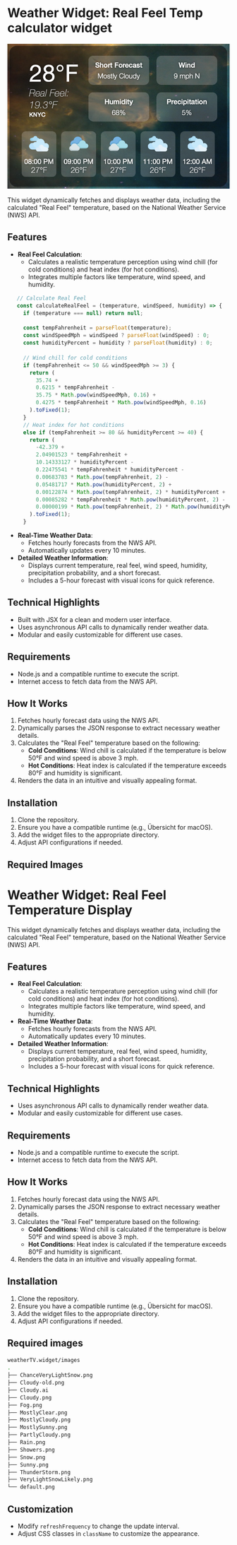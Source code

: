 # Weather Widget: Real Feel Temp calculator widget

<img src="screen.png" width=600px>

This widget dynamically fetches and displays weather data, including the calculated "Real Feel" temperature, based on the National Weather Service (NWS) API.

## Features
- **Real Feel Calculation**:
  - Calculates a realistic temperature perception using wind chill (for cold conditions) and heat index (for hot conditions).
  - Integrates multiple factors like temperature, wind speed, and humidity.
 ``` javascript
    // Calculate Real Feel
    const calculateRealFeel = (temperature, windSpeed, humidity) => {
      if (temperature === null) return null;

      const tempFahrenheit = parseFloat(temperature);
      const windSpeedMph = windSpeed ? parseFloat(windSpeed) : 0;
      const humidityPercent = humidity ? parseFloat(humidity) : 0;

      // Wind chill for cold conditions
      if (tempFahrenheit <= 50 && windSpeedMph >= 3) {
        return (
          35.74 +
          0.6215 * tempFahrenheit -
          35.75 * Math.pow(windSpeedMph, 0.16) +
          0.4275 * tempFahrenheit * Math.pow(windSpeedMph, 0.16)
        ).toFixed(1);
      }
      // Heat index for hot conditions
      else if (tempFahrenheit >= 80 && humidityPercent >= 40) {
        return (
          -42.379 +
          2.04901523 * tempFahrenheit +
          10.14333127 * humidityPercent -
          0.22475541 * tempFahrenheit * humidityPercent -
          0.00683783 * Math.pow(tempFahrenheit, 2) -
          0.05481717 * Math.pow(humidityPercent, 2) +
          0.00122874 * Math.pow(tempFahrenheit, 2) * humidityPercent +
          0.00085282 * tempFahrenheit * Math.pow(humidityPercent, 2) -
          0.00000199 * Math.pow(tempFahrenheit, 2) * Math.pow(humidityPercent, 2)
        ).toFixed(1);
      }
```
- **Real-Time Weather Data**:
  - Fetches hourly forecasts from the NWS API.
  - Automatically updates every 10 minutes.
- **Detailed Weather Information**:
  - Displays current temperature, real feel, wind speed, humidity, precipitation probability, and a short forecast.
  - Includes a 5-hour forecast with visual icons for quick reference.

## Technical Highlights
- Built with JSX for a clean and modern user interface.
- Uses asynchronous API calls to dynamically render weather data.
- Modular and easily customizable for different use cases.

## Requirements
- Node.js and a compatible runtime to execute the script.
- Internet access to fetch data from the NWS API.

## How It Works
1. Fetches hourly forecast data using the NWS API.
2. Dynamically parses the JSON response to extract necessary weather details.
3. Calculates the "Real Feel" temperature based on the following:
   - **Cold Conditions**: Wind chill is calculated if the temperature is below 50°F and wind speed is above 3 mph.
   - **Hot Conditions**: Heat index is calculated if the temperature exceeds 80°F and humidity is significant.
4. Renders the data in an intuitive and visually appealing format.

## Installation
1. Clone the repository.
2. Ensure you have a compatible runtime (e.g., Übersicht for macOS).
3. Add the widget files to the appropriate directory.
4. Adjust API configurations if needed.

## Required Images


# Weather Widget: Real Feel Temperature Display

This widget dynamically fetches and displays weather data, including the calculated "Real Feel" temperature, based on the National Weather Service (NWS) API.

## Features
- **Real Feel Calculation**:
  - Calculates a realistic temperature perception using wind chill (for cold conditions) and heat index (for hot conditions).
  - Integrates multiple factors like temperature, wind speed, and humidity.
- **Real-Time Weather Data**:
  - Fetches hourly forecasts from the NWS API.
  - Automatically updates every 10 minutes.
- **Detailed Weather Information**:
  - Displays current temperature, real feel, wind speed, humidity, precipitation probability, and a short forecast.
  - Includes a 5-hour forecast with visual icons for quick reference.

## Technical Highlights
- Uses asynchronous API calls to dynamically render weather data.
- Modular and easily customizable for different use cases.

## Requirements
- Node.js and a compatible runtime to execute the script.
- Internet access to fetch data from the NWS API.

## How It Works
1. Fetches hourly forecast data using the NWS API.
2. Dynamically parses the JSON response to extract necessary weather details.
3. Calculates the "Real Feel" temperature based on the following:
   - **Cold Conditions**: Wind chill is calculated if the temperature is below 50°F and wind speed is above 3 mph.
   - **Hot Conditions**: Heat index is calculated if the temperature exceeds 80°F and humidity is significant.
4. Renders the data in an intuitive and visually appealing format.

## Installation
1. Clone the repository.
2. Ensure you have a compatible runtime (e.g., Übersicht for macOS).
3. Add the widget files to the appropriate directory.
4. Adjust API configurations if needed.

## Required images
``` sh
weatherTV.widget/images
.
├── ChanceVeryLightSnow.png
├── Cloudy-old.png
├── Cloudy.ai
├── Cloudy.png
├── Fog.png
├── MostlyClear.png
├── MostlyCloudy.png
├── MostlySunny.png
├── PartlyCloudy.png
├── Rain.png
├── Showers.png
├── Snow.png
├── Sunny.png
├── ThunderStorm.png
├── VeryLightSnowLikely.png
└── default.png
```
## Customization
- Modify `refreshFrequency` to change the update interval.
- Adjust CSS classes in `className` to customize the appearance.
